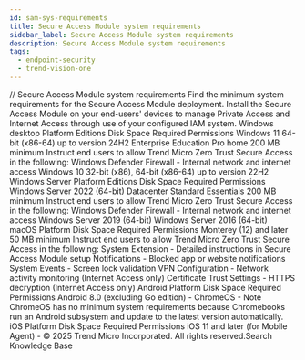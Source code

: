 ```yaml
---
id: sam-sys-requirements
title: Secure Access Module system requirements
sidebar_label: Secure Access Module system requirements
description: Secure Access Module system requirements
tags:
  - endpoint-security
  - trend-vision-one
---
```


/*<![CDATA[*/ $('#title').html($('meta[name=map-description]').attr('content')); /*]]>*/ Secure Access Module system requirements Find the minimum system requirements for the Secure Access Module deployment. Install the Secure Access Module on your end-users' devices to manage Private Access and Internet Access through use of your configured IAM system. Windows desktop Platform Editions Disk Space Required Permissions Windows 11 64-bit (x86-64) up to version 24H2 Enterprise Education Pro home 200 MB minimum Instruct end users to allow Trend Micro Zero Trust Secure Access in the following: Windows Defender Firewall - Internal network and internet access Windows 10 32-bit (x86), 64-bit (x86-64) up to version 22H2 Windows Server Platform Editions Disk Space Required Permissions Windows Server 2022 (64-bit) Datacenter Standard Essentials 200 MB minimum Instruct end users to allow Trend Micro Zero Trust Secure Access in the following: Windows Defender Firewall - Internal network and internet access Windows Server 2019 (64-bit) Windows Server 2016 (64-bit) macOS Platform Disk Space Required Permissions Monterey (12) and later 50 MB minimum Instruct end users to allow Trend Micro Zero Trust Secure Access in the following: System Extension - Detailed instructions in Secure Access Module setup Notifications - Blocked app or website notifications System Events - Screen lock validation VPN Configuration - Network activity monitoring (Internet Access only) Certificate Trust Settings - HTTPS decryption (Internet Access only) Android Platform Disk Space Required Permissions Android 8.0 (excluding Go edition) - ChromeOS - Note ChromeOS has no minimum system requirements because Chromebooks run an Android subsystem and update to the latest version automatically. iOS Platform Disk Space Required Permissions iOS 11 and later (for Mobile Agent) - © 2025 Trend Micro Incorporated. All rights reserved.Search Knowledge Base